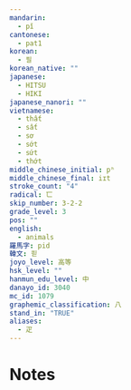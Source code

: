 ```yaml
---
mandarin:
  - pǐ
cantonese:
  - pat1
korean:
  - 필
korean_native: ""
japanese:
  - HITSU
  - HIKI
japanese_nanori: ""
vietnamese:
  - thất
  - sất
  - sơ
  - sớt
  - sứt
  - thớt
middle_chinese_initial: pʰ
middle_chinese_final: iɪt
stroke_count: "4"
radical: 匸
skip_number: 3-2-2
grade_level: 3
pos: ""
english:
  - animals
羅馬字: pid
韓文: 핃
joyo_level: 高等
hsk_level: ""
hanmun_edu_level: 中
danayo_id: 3040
mc_id: 1079
graphemic_classification: 八
stand_in: "TRUE"
aliases:
  - 疋
---
```


# Notes
